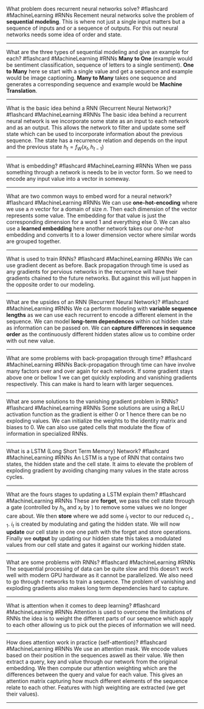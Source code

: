 What problem does recurrent neural networks solve? #flashcard #MachineLearning #RNNs
	Recement neural networks solve the problem of **sequential modeling**. This is where not just a single input matters but a sequence of inputs and or a sequence of outputs. For this out neural networks needs some idea of order and state.

---
What are the three types of sequential modeling and give an example for each? #flashcard #MachineLearning #RNNs 
	**Many to One** (example would be sentiment classification, sequence of letters to a single sentiment). **One to Many** here se start with a single value and get a sequence and example would be image captioning. **Many to Many** takes one sequence and generates a corresponding sequence and example would be **Machine Translation**.

---
What is the basic idea behind a RNN (Recurrent Neural Network)? #flashcard #MachineLearning #RNNs 
	The basic idea behind a recurrent neural network is we incorporate some state as an input to each network and as an output. This allows the network to filter and update some self state which can be used to incorporate information about the previous sequence. The state has a recurrence relation and depends on the input and the previous state $h_t=f_W(x_t,h_{t-1})$

---
What is embedding? #flashcard #MachineLearning #RNNs 
	When we pass something through a network is needs to be in vector form. So we need to encode any input value into a vector in someway.

---
What are two common ways to embed word for a neural network? #flashcard #MachineLearning #RNNs
	We can use **one-hot-encoding** where we use a $n$ vector for a domain of size $n$. Then each dimension of the vector represents some value. The embedding for that value is just the corresponding dimension for a word 1 and everything else 0. We can also use a **learned embedding** here another network takes our *one-hot* embedding and converts it to a lower dimension vector where similar words are grouped together.

---
What is used to train RNNs? #flashcard #MachineLearning #RNNs
	We can use gradient decent as before. Back propagation through time is used as any gradients for pervious networks in the recurrence will have their gradients chained to the future networks. But against this will just happen in the opposite order to our modeling.

---
What are the upsides of an RNN (Recurrent Neural Network)? #flashcard #MachineLearning #RNNs
	We ca perform modeling with **variable sequence lengths** as we can use each recurrent to encode a different element in the sequence.  We can model **long-term dependences** within out hidden state as information can be passed on. We can **capture differences in sequence order** as the continuously different hidden states allow us to combine order with out new value.

---
What are some problems with back-propagation through time? #flashcard #MachineLearning #RNNs
	Back-propagation through time can have  involve many factors over and over again for each network. If some gradient stays above one or bellow 1 we can get quickly exploding and vanishing gradients respectively. This can make is hard to learn with larger sequences.

---
What are some solutions to the vanishing gradient problem in RNNs? #flashcard #MachineLearning #RNNs
	Some solutions are using a ReLU activation function as the gradient is either 0 or 1 hence there can be no exploding values. We can initialize the weights to the identity matrix and biases to 0. We can also use gated cells that modulate the flow of information in specialized RNNs.

---
What is a LSTM (Long Short Term Memory) Network? #flashcard #MachineLearning #RNNs
	An LSTM is a type of RNN that contains two states, the hidden state and the cell state. It aims to elevate the problem of exploding gradient by avoiding changing many values in the state across cycles.

---
What are the fours stages to updating a LSTM explain them? #flashcard #MachineLearning #RNNs
	These are **forget**, we pass the cell state through a gate (controlled by $h_{t_1}$ and $x_t$ by ) to remove some values we no longer care about. We then **store** where we add some $i_t$ vector to our reduced $c_{t-1}$. $i_t$ is created by modulating and gating the hidden state. We will now **update** our cell state in one one path with the forget and store operations. Finally we **output** by updating our hidden state this takes a modulated values from our cell state and gates it against our working hidden state.

---
What are some problems with RNNs? #flashcard #MachineLearning #RNNs
	The sequential processing of data can be quite slow and this doesn't work well with modern GPU hardware as it cannot be parallelized. We also need to go through $t$ networks to train a sequence. The problem of vanishing and exploding gradients also makes long term dependencies hard to capture.

---
What is attention when it comes to deep learning? #flashcard #MachineLearning #RNNs
	Attention is used to overcome the limitations of RNNs the idea is to weight the different parts of our sequence which apply to each other allowing us to pick out the pieces of information we will need.

---
How does attention work in practice (self-attention)? #flashcard #MachineLearning #RNNs
	We use an attention mask. We encode values based on their position in the sequences aswell as their value. We then extract a query, key and value through our network from the original embedding. We then compute our attention weighting which are the differences between the query and value for each value. This gives an attention matrix  capturing how much different elements of the sequence relate to each other. Features with high weighting are extracted (we get their values).

---
